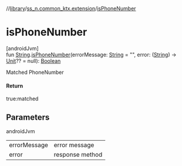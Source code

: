 //[library](../../index.md)/[ss_n.common_ktx.extension](index.md)/[isPhoneNumber](is-phone-number.md)

# isPhoneNumber

[androidJvm]\
fun [String](https://kotlinlang.org/api/latest/jvm/stdlib/kotlin/-string/index.html).[isPhoneNumber](is-phone-number.md)(errorMessage: [String](https://kotlinlang.org/api/latest/jvm/stdlib/kotlin/-string/index.html) = &quot;&quot;, error: ([String](https://kotlinlang.org/api/latest/jvm/stdlib/kotlin/-string/index.html)) -&gt; [Unit](https://kotlinlang.org/api/latest/jvm/stdlib/kotlin/-unit/index.html)?? = null): [Boolean](https://kotlinlang.org/api/latest/jvm/stdlib/kotlin/-boolean/index.html)

Matched PhoneNumber

#### Return

true:matched

## Parameters

androidJvm

| | |
|---|---|
| errorMessage | error message |
| error | response method |
